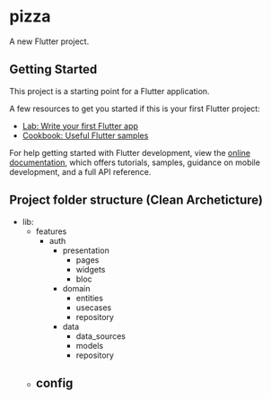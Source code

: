 # pizza

A new Flutter project.

## Getting Started

This project is a starting point for a Flutter application.

A few resources to get you started if this is your first Flutter project:

- [Lab: Write your first Flutter app](https://docs.flutter.dev/get-started/codelab)
- [Cookbook: Useful Flutter samples](https://docs.flutter.dev/cookbook)

For help getting started with Flutter development, view the
[online documentation](https://docs.flutter.dev/), which offers tutorials,
samples, guidance on mobile development, and a full API reference.

## Project folder structure (Clean Archeticture)

- lib:
  - features
    - auth
      - presentation
        - pages
        - widgets
        - bloc
      - domain
        - entities
        - usecases
        - repository
      - data
        - data_sources
        - models
        - repository
  - config
    - 
